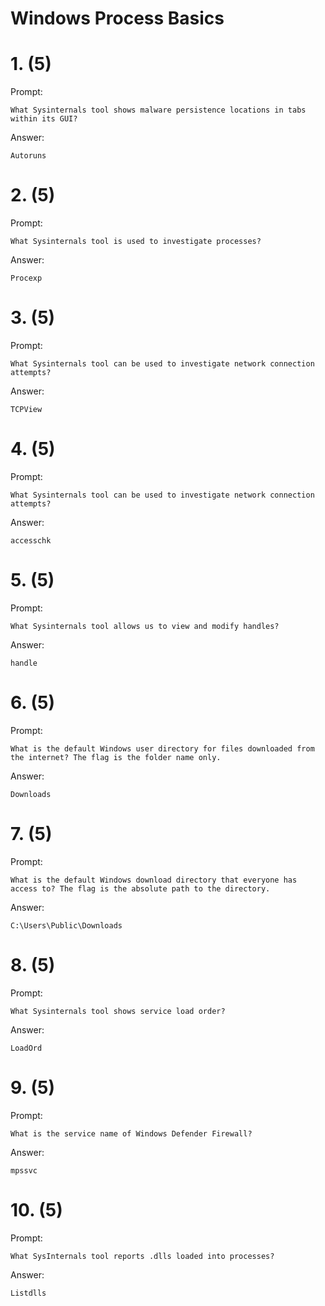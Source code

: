 # Windows Process Basics

# 1. (5)
Prompt:
```
What Sysinternals tool shows malware persistence locations in tabs within its GUI?
```

Answer:
```
Autoruns
```

# 2. (5)
Prompt:
```
What Sysinternals tool is used to investigate processes?
```

Answer:
```
Procexp
```

# 3. (5)
Prompt:
```
What Sysinternals tool can be used to investigate network connection attempts?
```

Answer:
```
TCPView
```

# 4. (5)
Prompt:
```
What Sysinternals tool can be used to investigate network connection attempts?
```

Answer:
```
accesschk
```

# 5. (5)
Prompt:
```
What Sysinternals tool allows us to view and modify handles?
```

Answer:
```
handle
```

# 6. (5)
Prompt:
```
What is the default Windows user directory for files downloaded from the internet? The flag is the folder name only.
```

Answer:
```
Downloads
```

# 7. (5)
Prompt:
```
What is the default Windows download directory that everyone has access to? The flag is the absolute path to the directory.
```

Answer:
```
C:\Users\Public\Downloads
```

# 8. (5)
Prompt:
```
What Sysinternals tool shows service load order?
```

Answer:
```
LoadOrd
```

# 9. (5)
Prompt:
```
What is the service name of Windows Defender Firewall?
```

Answer:
```
mpssvc
```

# 10. (5)
Prompt:
```
What SysInternals tool reports .dlls loaded into processes?
```

Answer:
```
Listdlls
```

